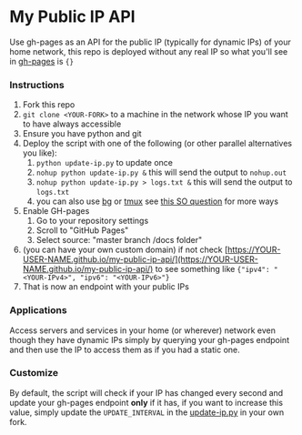 # My Public IP API
Use gh-pages as an API for the public IP (typically for dynamic IPs) of your home network, this repo is deployed without any real IP so what you'll see in [gh-pages](https://msramalho.github.io/my-public-ip-api/) is `{}`

### Instructions
1. Fork this repo
2. `git clone <YOUR-FORK>` to a machine in the network whose IP you want to have always accessible
3. Ensure you have python and git
4. Deploy the script with one of the following (or other parallel alternatives you like): 
   1. `python update-ip.py` to update once
   2. `nohup python update-ip.py &` this will send the output to `nohup.out`
   3. `nohup python update-ip.py > logs.txt &` this will send the output to `logs.txt`
   4. you can also use [bg](https://linux.die.net/man/1/bg) or [tmux](https://linux.die.net/man/1/tmux) see [this SO question](https://askubuntu.com/questions/8653/how-to-keep-processes-running-after-ending-ssh-session) for more ways
5. Enable GH-pages
   1. Go to your repository settings 
   2. Scroll to "GitHub Pages"
   3. Select source: "master branch /docs folder"
6. (you can have your own custom domain) if not check [https://YOUR-USER-NAME.github.io/my-public-ip-api/](https://YOUR-USER-NAME.github.io/my-public-ip-api/) to see something like `{"ipv4": "<YOUR-IPv4>", "ipv6": "<YOUR-IPv6>"}`
7. That is now an endpoint with your public IPs


### Applications
Access servers and services in your home (or wherever) network even though they have dynamic IPs simply by querying your gh-pages endpoint and then use the IP to access them as if you had a static one.

### Customize
By default, the script will check if your IP has changed every second and update your gh-pages endpoint **only** if it has, if you want to increase this value, simply update the `UPDATE_INTERVAL` in the [update-ip.py](update-ip.py) in your own fork. 
